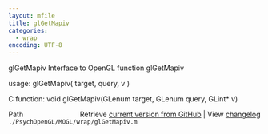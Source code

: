 ```yaml
---
layout: mfile
title: glGetMapiv
categories:
  - wrap
encoding: UTF-8
---
```


glGetMapiv  Interface to OpenGL function glGetMapiv

usage:  glGetMapiv\( target, query, v \)

C function:  void glGetMapiv\(GLenum target, GLenum query, GLint\* v\)


<div class="code_header" style="text-align:right;">
  <span style="float:left;">Path&nbsp;&nbsp;</span> <span class="counter">Retrieve <a href=
  "https://raw.github.com/Psychtoolbox-3/Psychtoolbox-3/beta/./PsychOpenGL/MOGL/wrap/glGetMapiv.m">current version from GitHub</a> | View <a href=
  "https://github.com/Psychtoolbox-3/Psychtoolbox-3/commits/beta/./PsychOpenGL/MOGL/wrap/glGetMapiv.m">changelog</a></span>
</div>
<div class="code">
  <code>./PsychOpenGL/MOGL/wrap/glGetMapiv.m</code>
</div>
